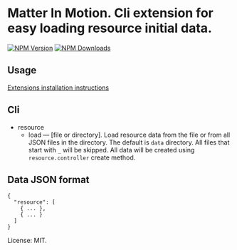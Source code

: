 # Matter In Motion. Cli extension for easy loading resource initial data.

[![NPM Version](https://img.shields.io/npm/v/mm-resource-data.svg?style=flat-square)](https://www.npmjs.com/package/mm-resource-data)
[![NPM Downloads](https://img.shields.io/npm/dt/mm-resource-data.svg?style=flat-square)](https://www.npmjs.com/package/mm-resource-data)

## Usage

[Extensions installation instructions](https://github.com/matter-in-motion/mm/blob/master/docs/extensions.md)

## Cli

* resource
  - load — [file or directory]. Load resource data from the file or from all JSON files in the directory. The default is `data` directory. All files that start with `_` will be skipped. All data will be created using `resource.controller` create method.

## Data JSON format

```
{
  "resource": [
    { ... },
    { ... }
  ]
}
```


License: MIT.
